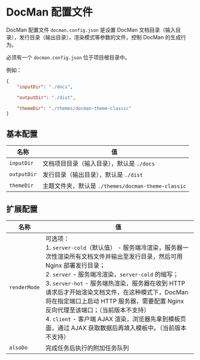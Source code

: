 # DocMan 配置文件

DocMan 配置文件 `docman.config.json` 是设置 DocMan 文档目录（输入目录），发行目录（输出目录），渲染模式等参数的文件，控制 DocMan 的生成行为。

必须有一个 `docman.config.json` 位于项目根目录中。

例如：

```json
{
	"inputDir": "./docs",

	"outputDir": "./dist",

	"themeDir": "./themes/docman-theme-classic"
}
```

## 基本配置

| 名称 | 值 |
| --- | --- |
| `inputDir` | 文档项目目录（输入目录），默认是 `./docs` |
| `outputDir` | 发行目录（输出目录），默认是 `./dist` |
| `themeDir` | 主题文件夹，默认是 `./themes/docman-theme-classic` |

## 扩展配置

| 名称 | 值 |
| --- | --- |
| `renderMode` | 可选项：<br>1. `server-cold`（默认值） - 服务端冷渲染，服务器一次性渲染所有文档文件并输出至发行目录，然后可用 Nginx 部署发行目录；<br>2. `server` - 服务端冷渲染，`server-cold` 的缩写；<br>3. `server-hot` - 服务端热渲染，服务器在收到 HTTP 请求后才开始渲染文档文件，在这种模式下，DocMan 将在指定端口上启动 HTTP 服务器，需要配置 Nginx 反向代理至该端口；（当前版本不支持）<br>4. `client` - 客户端 AJAX 渲染，浏览器先拿到模板页面，通过 AJAX 获取数据后再填入模板中。（当前版本不支持）|
| `alsoDo` | 完成任务后执行的附加任务队列 |
